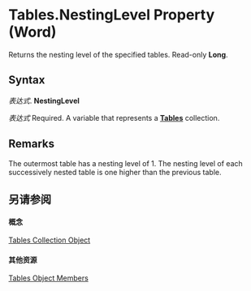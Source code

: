 
# Tables.NestingLevel Property (Word)

Returns the nesting level of the specified tables. Read-only  **Long**.


## Syntax

 _表达式_. **NestingLevel**

 _表达式_ Required. A variable that represents a **[Tables](068a3d0f-0b19-3927-cb0a-7fb0d0fd8e52.md)** collection.


## Remarks

The outermost table has a nesting level of 1. The nesting level of each successively nested table is one higher than the previous table.


## 另请参阅


#### 概念


[Tables Collection Object](068a3d0f-0b19-3927-cb0a-7fb0d0fd8e52.md)
#### 其他资源


[Tables Object Members](http://msdn.microsoft.com/library/8bde1cd9-9175-d49c-52e4-fa4e59ec8c13%28Office.15%29.aspx)